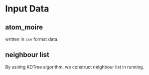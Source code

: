 # Input Data

## atom_moire

written in `csv` format data. 

## neighbour list

By usinhg KDTree algorithm, we construct neighbour list in running.